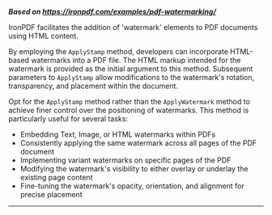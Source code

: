 ***Based on <https://ironpdf.com/examples/pdf-watermarking/>***

IronPDF facilitates the addition of 'watermark' elements to PDF documents using HTML content.

By employing the `ApplyStamp` method, developers can incorporate HTML-based watermarks into a PDF file. The HTML markup intended for the watermark is provided as the initial argument to this method. Subsequent parameters to `ApplyStamp` allow modifications to the watermark's rotation, transparency, and placement within the document.

Opt for the `ApplyStamp` method rather than the `ApplyWatermark` method to achieve finer control over the positioning of watermarks. This method is particularly useful for several tasks:

- Embedding Text, Image, or HTML watermarks within PDFs
- Consistently applying the same watermark across all pages of the PDF document
- Implementing variant watermarks on specific pages of the PDF
- Modifying the watermark's visibility to either overlay or underlay the existing page content
- Fine-tuning the watermark's opacity, orientation, and alignment for precise placement

___